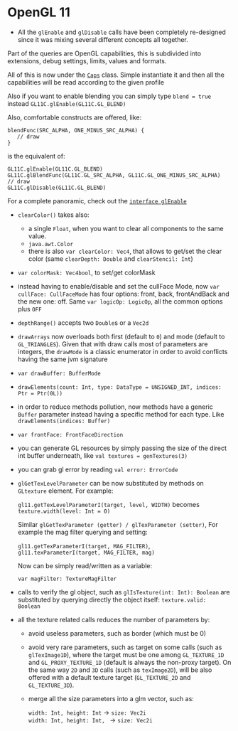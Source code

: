 # OpenGL 11

- All the `glEnable` and `glDisable` calls have been completely re-designed since it was mixing several different concepts all together.

Part of the queries are OpenGL capabilities, this is subdivided into extensions, debug settings, limits, values and formats. 

All of this is now under the [`Caps`]() class. Simple instantiate it and then all the capabilities will be read according to the given profile

Also if you want to enable blending you can simply type `blend = true` instead `GL11C.glEnable(GL11C.GL_BLEND)`

Also, comfortable constructs are offered, like:

```
blendFunc(SRC_ALPHA, ONE_MINUS_SRC_ALPHA) {
   // draw
}
```

is the equivalent of:

```
GL11C.glEnable(GL11C.GL_BLEND)
GL11C.glBlendFunc(GL11C.GL_SRC_ALPHA, GL11C.GL_ONE_MINUS_SRC_ALPHA)
// draw
GL11C.glDisable(GL11C.GL_BLEND)
```

For a complete panoramic, check out the [`interface glEnable`]()

- `clearColor()` takes also:
    - a single `Float`, when you want to clear all components to the same value.
    - `java.awt.Color`
    - there is also `var clearColor: Vec4`, that allows to get/set the clear color (same `clearDepth: Double` and `clearStencil: Int`)  

- `var colorMask: Vec4bool`, to set/get colorMask

- instead having to enable/disable and set the cullFace Mode, now `var cullFace: CullFaceMode` has four options: front, back, frontAndBack and 
the new one: off.  Same `var logicOp: LogicOp`, all the common options plus `OFF`

- `depthRange()` accepts two `Double`s or a `Vec2d`

- `drawArrays` now overloads both first (default to `0`) and mode (default to `GL_TRIANGLES`). Given that with draw calls most of parameters
are integers, the `drawMode` is a classic enumerator in order to avoid conflicts having the same jvm signature

- `var drawBuffer: BufferMode`

- `drawElements(count: Int, type: DataType = UNSIGNED_INT, indices: Ptr = Ptr(0L))`

- in order to reduce methods pollution, now methods have a generic `Buffer` parameter instead having a specific method for each type. 
Like `drawElements(indices: Buffer)`

- `var frontFace: FrontFaceDirection`

- you can generate GL resources by simply passing the size of the direct int buffer underneath, like `val textures = genTextures(3)`

- you can grab gl error by reading `val error: ErrorCode`

- `glGetTexLevelParameter` can be now substituted by methods on `GLtexture` element. For example: 

    `gl11.getTexLevelParameterI(target, level, WIDTH)` becomes `texture.width(level: Int = 0)`
    
    Similar `glGetTexParameter (getter) / glTexParameter (setter)`, For example the mag filter querying and setting:
    
    `gl11.getTexParameterI(target, MAG_FILTER)`, `gl11.texParameterI(target, MAG_FILTER, mag)`
    
    Now can be simply read/written as a variable:
    
    `var magFilter: TextureMagFilter` 
    
- calls to verify the gl object, such as `glIsTexture(int: Int): Boolean` are substituted by querying directly the object itself: `texture.valid: Boolean`

- all the texture related calls reduces the number of parameters by:
    - avoid useless parameters, such as border (which must be 0)
    - avoid very rare parameters, such as target on some calls (such as `glTexImage1D`), where the target must be one among `GL_TEXTURE_1D` 
    and `GL_PROXY_TEXTURE_1D` (default is always the non-proxy target). On the same way `2D` and `3D` calls (such as `texImage2D`), will be 
    also offered with a default texture target (`GL_TEXTURE_2D` and `GL_TEXTURE_3D`). 
    - merge all the size parameters into a glm vector, such as:
    
        `width: Int, height: Int` -> `size: Vec2i`  
        `width: Int, height: Int, ` -> `size: Vec2i`